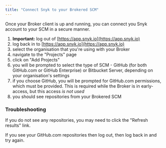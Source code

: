 ```yaml
---
title: "Connect Snyk to your Brokered SCM"
---
```


Once your Broker client is up and running, you can connect you Snyk account to your SCM in a secure manner.

 1. **Important:** log out of [https://app.snyk.io](https://app.snyk.io)
 2. log back in to [https://app.snyk.io](https://app.snyk.io)
 3. select the organisation that you're using with your Broker
 4. navigate to the "Projects" page
 5. click on "Add Projects"
 6. you will be prompted to select the type of SCM - GitHub (for both GitHub.com or GitHub Enterprise) or Bitbucket Server, depending on your organisation's settings
 7. if you choose GitHub, you will be prompted for GitHub.com permissions, which must be provided. This is required while the Broker is in early-access, but this access *is not used*
 8. you should see repositories from your Brokered SCM

### Troubleshooting

If you do not see any repositories, you may need to click the "Refresh results" link.

If you see your GitHub.com repositories then log out, then log back in and try again.
